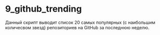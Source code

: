 # 9_github_trending

Данный скрипт выводит список 20 самых популярных (с наибольшим количесвом звезд) репозиториев на GitHub за последнюю неделю.